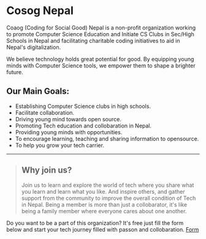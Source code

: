 # Cosog Nepal
Coaog (Coding for Social Good) Nepal is a non-profit organization working to promote Computer Science Education and Initiate CS Clubs in Sec/High Schools in Nepal and facilitating charitable coding initiatives to aid in Nepal's digitalization.

We believe technology holds great potential for good. By equipping young minds with Computer Science tools, we empower them to shape a brighter future.

## Our Main Goals:
- Establishing Computer Science clubs in high schools.
- Facilitate collaboration.
- Driving young mind towards open source.
- Promoting Tech education and collobaration in Nepal.
- Providing young minds with opportunities.
- To encourage learning, teaching and sharing information to opensource.
- To help you grow your tech carrier.
  
<hr />

> ## Why join us?
> Join us to learn and explore the world of tech where you share what you learn and learn what you like. And inspire others, and gather support from the community to improve the overall condition of Tech in Nepal. Being a member is more than just a collobarator, it's like being a family member where everyone cares about one another.

Do you want to be a part of this organization? It's free just fill the form below and start your tech journey filled with passon and collobaration.
[Form](https://docs.google.com/forms/d/e/1FAIpQLScnfnp9w6Y4YNwbMGHj-A23ztDUGe0nN-aBS3tfctAQWAfgfg/viewform)
